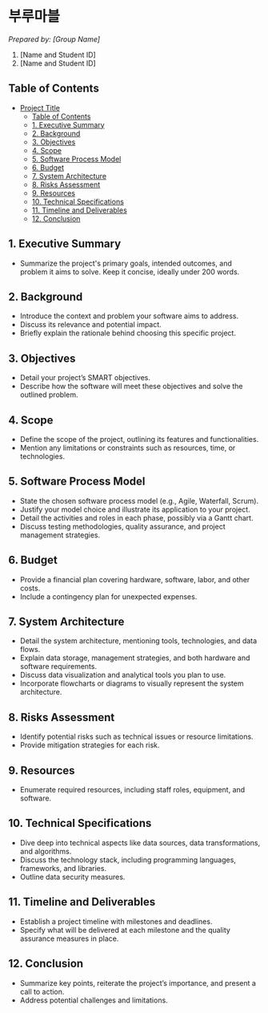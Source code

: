 # 부루마블

_Prepared by: [Group Name]_

1. [Name and Student ID]
2. [Name and Student ID]


## Table of Contents

- [Project Title](#project-title)
  - [Table of Contents](#table-of-contents)
  - [1. Executive Summary](#1-executive-summary)
  - [2. Background](#2-background)
  - [3. Objectives](#3-objectives)
  - [4. Scope](#4-scope)
  - [5. Software Process Model](#5-software-process-model)
  - [6. Budget](#6-budget)
  - [7. System Architecture](#7-system-architecture)
  - [8. Risks Assessment](#8-risks-assessment)
  - [9. Resources](#9-resources)
  - [10. Technical Specifications](#10-technical-specifications)
  - [11. Timeline and Deliverables](#11-timeline-and-deliverables)
  - [12. Conclusion](#12-conclusion)


## 1. Executive Summary

- Summarize the project's primary goals, intended outcomes, and problem it aims to solve. Keep it concise, ideally under 200 words.

## 2. Background

- Introduce the context and problem your software aims to address.
- Discuss its relevance and potential impact.
- Briefly explain the rationale behind choosing this specific project.

## 3. Objectives

- Detail your project’s SMART objectives.
- Describe how the software will meet these objectives and solve the outlined problem.

## 4. Scope

- Define the scope of the project, outlining its features and functionalities.
- Mention any limitations or constraints such as resources, time, or technologies.

## 5. Software Process Model

- State the chosen software process model (e.g., Agile, Waterfall, Scrum).
- Justify your model choice and illustrate its application to your project.
- Detail the activities and roles in each phase, possibly via a Gantt chart.
- Discuss testing methodologies, quality assurance, and project management strategies.

## 6. Budget

- Provide a financial plan covering hardware, software, labor, and other costs.
- Include a contingency plan for unexpected expenses.

## 7. System Architecture

- Detail the system architecture, mentioning tools, technologies, and data flows.
- Explain data storage, management strategies, and both hardware and software requirements.
- Discuss data visualization and analytical tools you plan to use.
- Incorporate flowcharts or diagrams to visually represent the system architecture.

## 8. Risks Assessment

- Identify potential risks such as technical issues or resource limitations.
- Provide mitigation strategies for each risk.

## 9. Resources

- Enumerate required resources, including staff roles, equipment, and software.

## 10. Technical Specifications

- Dive deep into technical aspects like data sources, data transformations, and algorithms.
- Discuss the technology stack, including programming languages, frameworks, and libraries.
- Outline data security measures.

## 11. Timeline and Deliverables

- Establish a project timeline with milestones and deadlines.
- Specify what will be delivered at each milestone and the quality assurance measures in place.

## 12. Conclusion

- Summarize key points, reiterate the project’s importance, and present a call to action.
- Address potential challenges and limitations.
